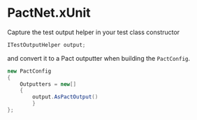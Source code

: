 # PactNet.xUnit

Capture the test output helper in your test class constructor

```csharp
ITestOutputHelper output;
```

and convert it to a Pact outputter when building the `PactConfig`.

```csharp
new PactConfig
{
    Outputters = new[]
    {
        output.AsPactOutput()
        }
};
```